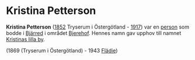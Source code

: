 # Kristina Petterson

**Kristina Petterson** ([1852](1852) Tryserum i Östergötland - [1917](1917)) var en [person](person) som bodde i [Bjärred](bjärred) i området [Bjerehof](bjerehof). Hennes namn gav upphov till namnet [Kristinas lilla by](kristinas%20lilla%20by).

<!-- TODO: Ta reda på vilka årtal som är korrekt. -->
(1869 (Tryserum i Östergötland) - 1943 [Flädie](flädie))

